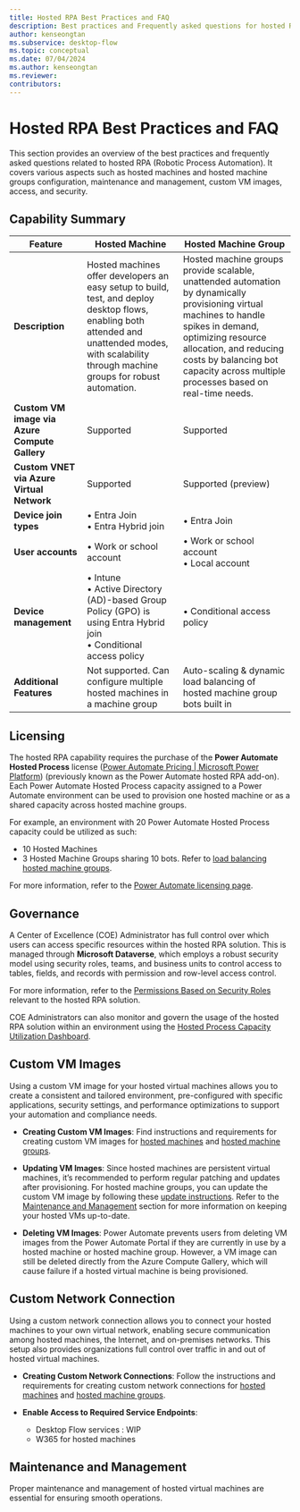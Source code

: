 ```yaml
---
title: Hosted RPA Best Practices and FAQ
description: Best practices and Frequently asked questions for hosted RPA solution
author: kenseongtan
ms.subservice: desktop-flow
ms.topic: conceptual
ms.date: 07/04/2024
ms.author: kenseongtan
ms.reviewer: 
contributors:
---
```


# Hosted RPA Best Practices and FAQ

This section provides an overview of the best practices and frequently asked questions related to hosted RPA (Robotic Process Automation). It covers various aspects such as hosted machines and hosted machine groups configuration, maintenance and management, custom VM images, access, and security.

## Capability Summary

| Feature                                  | Hosted Machine                                                                                                                      | Hosted Machine Group                                                                                                                                                                |
|----------------------------------------------------|-------------------------------------------------------------------------------------------------------------------------------------|------------------------------------------------------------------------------------------------------------------------------------------------------------------------------------|
| **Description**                          | Hosted machines offer developers an easy setup to build, test, and deploy desktop flows, enabling both attended and unattended modes, with scalability through machine groups for robust automation. | Hosted machine groups provide scalable, unattended automation by dynamically provisioning virtual machines to handle spikes in demand, optimizing resource allocation, and reducing costs by balancing bot capacity across multiple processes based on real-time needs. |
| **Custom VM image via Azure Compute Gallery** | Supported                                                                                                                           | Supported                                                                                                                                                                          |
| **Custom VNET via Azure Virtual Network** | Supported                                                                                                                           | Supported (preview)                                                                                                                                                               |
| **Device join types**                    | • Entra Join<br> • Entra Hybrid join                                                                                                | • Entra Join                                                                                                                                                                       |
| **User accounts**                        | • Work or school account                                                                                                            | • Work or school account<br> • Local account                                                                                                                                       |
| **Device management**                    | • Intune<br> • Active Directory (AD)-based Group Policy (GPO) is using Entra Hybrid join<br> • Conditional access policy             | • Conditional access policy                                                                                                                                                        |
| **Additional Features**                  | Not supported. Can configure multiple hosted machines in a machine group                                                            | Auto-scaling & dynamic load balancing of hosted machine group bots built in                                                                                                        |


## Licensing

The hosted RPA capability requires the purchase of the **Power Automate Hosted Process** license ([Power Automate Pricing | Microsoft Power Platform](https://powerautomate.microsoft.com/pricing)) (previously known as the Power Automate hosted RPA add-on). Each Power Automate Hosted Process capacity assigned to a Power Automate environment can be used to provision one hosted machine or as a shared capacity across hosted machine groups.

For example, an environment with 20 Power Automate Hosted Process capacity could be utilized as such:
- 10 Hosted Machines
- 3 Hosted Machine Groups sharing 10 bots. Refer to [load balancing hosted machine groups](hosted-machine-groups.md#load-balance-hosted-machine-group).

For more information, refer to the [Power Automate licensing page](/power-platform/admin/power-automate-licensing/types?tabs=power-automate-premium%2Cpower-automate-hosted-process%2Cconnector-types#capacity-licenses).

## Governance

A Center of Excellence (COE) Administrator has full control over which users can access specific resources within the hosted RPA solution. This is managed through **Microsoft Dataverse**, which employs a robust security model using security roles, teams, and business units to control access to tables, fields, and records with permission and row-level access control. 

For more information, refer to the [Permissions Based on Security Roles](hosted-machines.md#permissions-based-on-security-roles) relevant to the hosted RPA solution.

COE Administrators can also monitor and govern the usage of the hosted RPA solution within an environment using the [Hosted Process Capacity Utilization Dashboard](capacity-utilization-hosted.md).

## Custom VM Images

Using a custom VM image for your hosted virtual machines allows you to create a consistent and tailored environment, pre-configured with specific applications, security settings, and performance optimizations to support your automation and compliance needs.

- **Creating Custom VM Images**: Find instructions and requirements for creating custom VM images for [hosted machines](hosted-machines.md#use-custom-vm-images-for-your-hosted-machine) and [hosted machine groups](hosted-machine-groups.md#use-custom-vm-images-for-your-hosted-machine-groups).

- **Updating VM Images**: Since hosted machines are persistent virtual machines, it’s recommended to perform regular patching and updates after provisioning. For hosted machine groups, you can update the custom VM image by following these [update instructions](hosted-machine-groups.md#update-vm-image-used-by-the-hosted-machine-group). Refer to the [Maintenance and Management](#maintenance-and-management) section for more information on keeping your hosted VMs up-to-date.

- **Deleting VM Images**: Power Automate prevents users from deleting VM images from the Power Automate Portal if they are currently in use by a hosted machine or hosted machine group. However, a VM image can still be deleted directly from the Azure Compute Gallery, which will cause failure if a hosted virtual machine is being provisioned.

## Custom Network Connection

Using a custom network connection allows you to connect your hosted machines to your own virtual network, enabling secure communication among hosted machines, the Internet, and on-premises networks. This setup also provides organizations full control over traffic in and out of hosted virtual machines.

- **Creating Custom Network Connections**: Follow the instructions and requirements for creating custom network connections for [hosted machines](hosted-machines.md#use-a-custom-virtual-network-for-your-hosted-machines) and [hosted machine groups](hosted-machine-groups.md#use-a-custom-virtual-network-for-your-hosted-machine-groups-preview).

- **Enable Access to Required Service Endpoints**:
  - Desktop Flow services : WIP
  - W365 for hosted machines

## Maintenance and Management

Proper maintenance and management of hosted virtual machines are essential for ensuring smooth operations.

